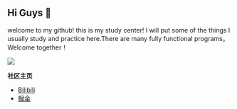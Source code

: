 ## Hi Guys 👋

welcome to my github! this is my study center! I will put some of the things I usually study and practice here.There are many fully functional programs。Welcome together！

![](https://visitor-badge.glitch.me/badge?page_id=wangxiaochaocccc.wangxiaochaocccc)


**社区主页**  

- [Bilibili](https://space.bilibili.com/524173112)
- [掘金](https://juejin.cn/user/3500461756268285/posts)


